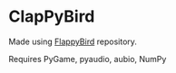 ClapPyBird
===============
Made using [FlappyBird](https://github.com/sourabhv/FlapPyBird) repository.

Requires PyGame, pyaudio, aubio, NumPy